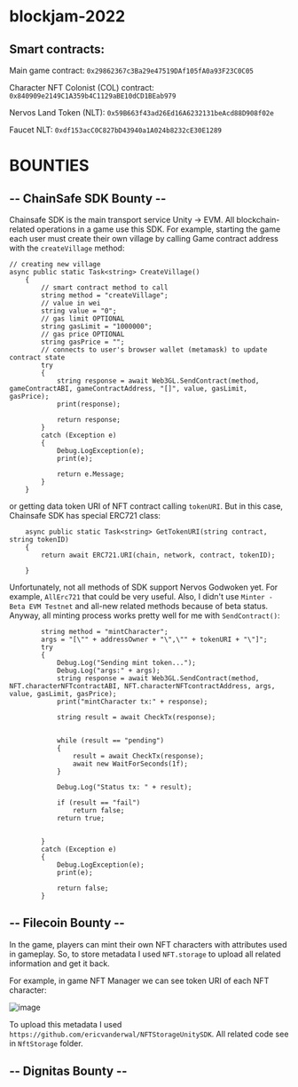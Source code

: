 # blockjam-2022

## Smart contracts: 

Main game contract:   `0x29862367c3Ba29e47519DAf105fA0a93F23C0C05`

Character NFT Colonist (COL) contract:  `0x840909e2149C1A359b4C1129aBE10dCD1BEab979`

Nervos Land Token (NLT):  `0x59B663f43ad26Ed16A6232131beAcd88D908f02e`

Faucet NLT: `0xdf153acC0C827bD43940a1A024b8232cE30E1289`


# BOUNTIES

## -- ChainSafe SDK Bounty --

Chainsafe SDK is the main transport service Unity -> EVM. All blockchain-related operations in a game use this SDK. 
For example, starting the game each user must create their own village by calling Game contract address with the `createVillage` method:

```
// creating new village
async public static Task<string> CreateVillage()
    {
        // smart contract method to call
        string method = "createVillage";
        // value in wei
        string value = "0";
        // gas limit OPTIONAL
        string gasLimit = "1000000";
        // gas price OPTIONAL
        string gasPrice = "";
        // connects to user's browser wallet (metamask) to update contract state
        try
        {
            string response = await Web3GL.SendContract(method, gameContractABI, gameContractAddress, "[]", value, gasLimit, gasPrice);
            print(response);

            return response;
        }
        catch (Exception e)
        {
            Debug.LogException(e);
            print(e);

            return e.Message;
        }
    }
```

or getting data token URI of NFT contract calling `tokenURI`. But in this case, Chainsafe SDK has special ERC721 class:

```
    async public static Task<string> GetTokenURI(string contract, string tokenID)
    {
        return await ERC721.URI(chain, network, contract, tokenID);

    }
```

Unfortunately, not all methods of SDK support Nervos Godwoken yet. For example, `AllErc721` that could be very useful.
Also, I didn't use `Minter - Beta EVM Testnet` and all-new related methods because of beta status. Anyway, all minting process works pretty well for me with `SendContract()`:

```
        string method = "mintCharacter";
        args = "[\"" + addressOwner + "\",\"" + tokenURI + "\"]";
        try
        {
            Debug.Log("Sending mint token...");
            Debug.Log("args:" + args);
            string response = await Web3GL.SendContract(method, NFT.characterNFTcontractABI, NFT.characterNFTcontractAddress, args, value, gasLimit, gasPrice);
            print("mintCharacter tx:" + response);

            string result = await CheckTx(response);


            while (result == "pending")
            {
                result = await CheckTx(response);
                await new WaitForSeconds(1f);
            }

            Debug.Log("Status tx: " + result);

            if (result == "fail")
                return false;
            return true;


        }
        catch (Exception e)
        {
            Debug.LogException(e);
            print(e);

            return false;
        }
```


## -- Filecoin Bounty --

In the game, players can mint their own NFT characters with attributes used in gameplay. So, to store metadata I used `NFT.storage` to upload all related information and get it back.

For example, in game NFT Manager we can see token URI of each NFT character:

![image](https://user-images.githubusercontent.com/107640719/178401122-23563e0e-e669-44c4-a206-f78568179e99.png)

To upload this metadata I used `https://github.com/ericvanderwal/NFTStorageUnitySDK`. All related code see in `NftStorage` folder.

## -- Dignitas Bounty --
